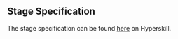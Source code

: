 ## Stage Specification

The stage specification can be found [here](https://hyperskill.org/projects/73/stages/402/implement) on Hyperskill.